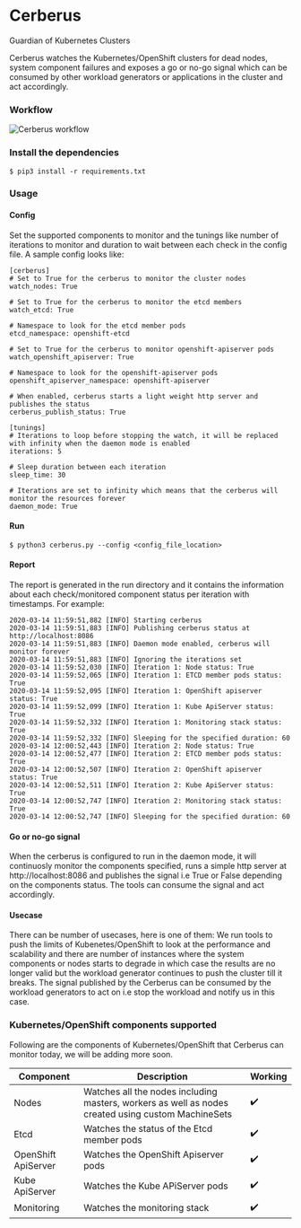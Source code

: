 # Cerberus
Guardian of Kubernetes Clusters

Cerberus watches the Kubernetes/OpenShift clusters for dead nodes, system component failures and exposes a go or no-go signal which can be consumed by other workload generators or applications in the cluster and act accordingly.

### Workflow
![Cerberus workflow](images/cerberus-workflow.png)

### Install the dependencies
```
$ pip3 install -r requirements.txt
```

### Usage

#### Config
Set the supported components to monitor and the tunings like number of iterations to monitor and duration to wait between each check in the config file. A sample config looks like:

```
[cerberus]
# Set to True for the cerberus to monitor the cluster nodes
watch_nodes: True

# Set to True for the cerberus to monitor the etcd members
watch_etcd: True

# Namespace to look for the etcd member pods
etcd_namespace: openshift-etcd

# Set to True for the cerberus to monitor openshift-apiserver pods
watch_openshift_apiserver: True

# Namespace to look for the openshift-apiserver pods
openshift_apiserver_namespace: openshift-apiserver

# When enabled, cerberus starts a light weight http server and publishes the status
cerberus_publish_status: True

[tunings]
# Iterations to loop before stopping the watch, it will be replaced with infinity when the daemon mode is enabled
iterations: 5

# Sleep duration between each iteration
sleep_time: 30

# Iterations are set to infinity which means that the cerberus will monitor the resources forever
daemon_mode: True

```

#### Run
```
$ python3 cerberus.py --config <config_file_location>
```

#### Report
The report is generated in the run directory and it contains the information about each check/monitored component status per iteration with timestamps. For example:
```
2020-03-14 11:59:51,882 [INFO] Starting cerberus
2020-03-14 11:59:51,883 [INFO] Publishing cerberus status at http://localhost:8086
2020-03-14 11:59:51,883 [INFO] Daemon mode enabled, cerberus will monitor forever
2020-03-14 11:59:51,883 [INFO] Ignoring the iterations set
2020-03-14 11:59:52,030 [INFO] Iteration 1: Node status: True
2020-03-14 11:59:52,065 [INFO] Iteration 1: ETCD member pods status: True
2020-03-14 11:59:52,095 [INFO] Iteration 1: OpenShift apiserver status: True
2020-03-14 11:59:52,099 [INFO] Iteration 1: Kube ApiServer status: True
2020-03-14 11:59:52,332 [INFO] Iteration 1: Monitoring stack status: True
2020-03-14 11:59:52,332 [INFO] Sleeping for the specified duration: 60
2020-03-14 12:00:52,443 [INFO] Iteration 2: Node status: True
2020-03-14 12:00:52,477 [INFO] Iteration 2: ETCD member pods status: True
2020-03-14 12:00:52,507 [INFO] Iteration 2: OpenShift apiserver status: True
2020-03-14 12:00:52,511 [INFO] Iteration 2: Kube ApiServer status: True
2020-03-14 12:00:52,747 [INFO] Iteration 2: Monitoring stack status: True
2020-03-14 12:00:52,747 [INFO] Sleeping for the specified duration: 60
```

#### Go or no-go signal
When the cerberus is configured to run in the daemon mode, it will continuosly monitor the components specified, runs a simple http server at http://localhost:8086 and publishes the signal i.e True or False depending on the components status. The tools can consume the signal and act accordingly. 

#### Usecase
There can be number of usecases, here is one of them:
We run tools to push the limits of Kubenetes/OpenShift to look at the performance and scalability and there are number of instances where the system components or nodes starts to degrade in which case the results are no longer valid but the workload generator continues to push the cluster till it breaks. The signal published by the Cerberus can be consumed by the workload generators to act on i.e stop the workload and notify us in this case.

### Kubernetes/OpenShift components supported
Following are the components of Kubernetes/OpenShift that Cerberus can monitor today, we will be adding more soon.

Component                | Description                                                                                        | Working
------------------------ | ---------------------------------------------------------------------------------------------------| ------------------------- |
Nodes                    | Watches all the nodes including masters, workers as well as nodes created using custom MachineSets | :heavy_check_mark:        |
Etcd                     | Watches the status of the Etcd member pods                                                         | :heavy_check_mark:        |
OpenShift ApiServer      | Watches the OpenShift Apiserver pods                                                               | :heavy_check_mark:        |
Kube ApiServer           | Watches the Kube APiServer pods                                                                    | :heavy_check_mark:        |
Monitoring               | Watches the monitoring stack                                                                       | :heavy_check_mark:        |
